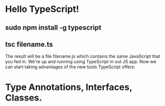 # Hello TypeScript!

## sudo npm install -g typescript
## tsc filename.ts
   The result will be a file filename.js which contains the same JavaScript that you fed in.  We're up and running using TypeScript in out JS app. Now we can start taking advantages of  the new tools TypeScript offers: 
# Type Annotations, Interfaces, Classes.
